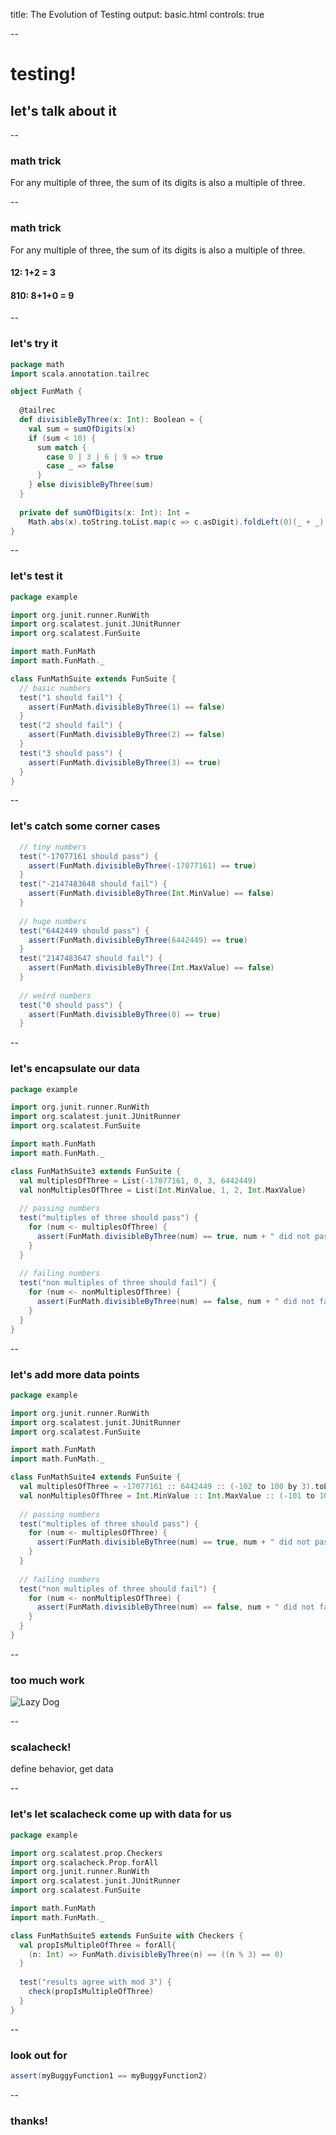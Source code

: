title: The Evolution of Testing 
output: basic.html
controls: true

--

# testing!
## let's talk about it

--

### math trick

For any multiple of three, the sum of its digits is also a multiple of three.

--
### math trick

For any multiple of three, the sum of its digits is also a multiple of three.

####	12: 1+2 = 3

####	810: 8+1+0 = 9

--
### let's try it

```scala
package math
import scala.annotation.tailrec

object FunMath {
  
  @tailrec
  def divisibleByThree(x: Int): Boolean = {
    val sum = sumOfDigits(x)
    if (sum < 10) {
      sum match {
        case 0 | 3 | 6 | 9 => true
        case _ => false
      }
    } else divisibleByThree(sum)
  }
  
  private def sumOfDigits(x: Int): Int = 
    Math.abs(x).toString.toList.map(c => c.asDigit).foldLeft(0)(_ + _)
}
```

--
### let's test it

```scala
package example

import org.junit.runner.RunWith
import org.scalatest.junit.JUnitRunner
import org.scalatest.FunSuite

import math.FunMath
import math.FunMath._

class FunMathSuite extends FunSuite {
  // basic numbers
  test("1 should fail") {
    assert(FunMath.divisibleByThree(1) == false)
  }
  test("2 should fail") {
    assert(FunMath.divisibleByThree(2) == false)
  }
  test("3 should pass") {
    assert(FunMath.divisibleByThree(3) == true)
  }
}
```

-- 
### let's catch some corner cases

```scala
  // tiny numbers
  test("-17077161 should pass") {
    assert(FunMath.divisibleByThree(-17077161) == true)
  }
  test("-2147483648 should fail") {
    assert(FunMath.divisibleByThree(Int.MinValue) == false)
  }
  
  // huge numbers
  test("6442449 should pass") {
    assert(FunMath.divisibleByThree(6442449) == true)
  }
  test("2147483647 should fail") {
    assert(FunMath.divisibleByThree(Int.MaxValue) == false)
  }  
  
  // weird numbers
  test("0 should pass") {
    assert(FunMath.divisibleByThree(0) == true)    
  }
```

--
### let's encapsulate our data

```scala
package example

import org.junit.runner.RunWith
import org.scalatest.junit.JUnitRunner
import org.scalatest.FunSuite

import math.FunMath
import math.FunMath._

class FunMathSuite3 extends FunSuite {
  val multiplesOfThree = List(-17077161, 0, 3, 6442449)
  val nonMultiplesOfThree = List(Int.MinValue, 1, 2, Int.MaxValue)
  
  // passing numbers
  test("multiples of three should pass") {
    for (num <- multiplesOfThree) {
      assert(FunMath.divisibleByThree(num) == true, num + " did not pass")   
    }
  }
  
  // failing numbers
  test("non multiples of three should fail") {
    for (num <- nonMultiplesOfThree) {
      assert(FunMath.divisibleByThree(num) == false, num + " did not fail")   
    }
  }
}
```

--
### let's add more data points
```scala
package example

import org.junit.runner.RunWith
import org.scalatest.junit.JUnitRunner
import org.scalatest.FunSuite

import math.FunMath
import math.FunMath._

class FunMathSuite4 extends FunSuite {
  val multiplesOfThree = -17077161 :: 6442449 :: (-102 to 100 by 3).toList  
  val nonMultiplesOfThree = Int.MinValue :: Int.MaxValue :: (-101 to 100 by 3).toList ::: (-100 to 100 by 3).toList
  
  // passing numbers
  test("multiples of three should pass") {
    for (num <- multiplesOfThree) {
      assert(FunMath.divisibleByThree(num) == true, num + " did not pass")   
    }
  }
  
  // failing numbers
  test("non multiples of three should fail") {
    for (num <- nonMultiplesOfThree) {
      assert(FunMath.divisibleByThree(num) == false, num + " did not fail")   
    }
  }
}
```

-- 
### too much work

![Lazy Dog](/assets/dog.JPG)

--
### scalacheck!

define behavior, get data

--
### let's let scalacheck come up with data for us

```scala
package example

import org.scalatest.prop.Checkers
import org.scalacheck.Prop.forAll
import org.junit.runner.RunWith
import org.scalatest.junit.JUnitRunner
import org.scalatest.FunSuite

import math.FunMath
import math.FunMath._

class FunMathSuite5 extends FunSuite with Checkers {
  val propIsMultipleOfThree = forAll{
  	(n: Int) => FunMath.divisibleByThree(n) == ((n % 3) == 0)
  }
  
  test("results agree with mod 3") {
    check(propIsMultipleOfThree)
  }
}
```

--
### look out for

```scala
assert(myBuggyFunction1 == myBuggyFunction2)
```

--
### thanks!
